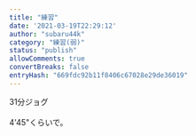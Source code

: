 ```yaml
---
title: "練習"
date: '2021-03-19T22:29:12'
author: "subaru44k"
category: "練習(弱)"
status: "publish"
allowComments: true
convertBreaks: false
entryHash: "669fdc92b11f8406c67028e29de36019"
---
```

31分ジョグ<br>
<br>
4'45"くらいで。
